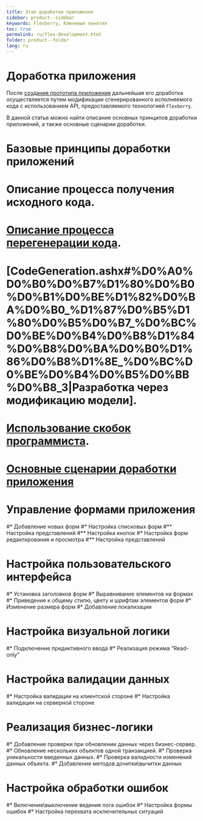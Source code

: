 ```yaml
---
title: Этап доработки приложения 
sidebar: product--sidebar
keywords: Flexberry, Ключевые понятия
toc: true
permalink: ru/flex-development.html
folder: product--folder
lang: ru
---
```


# Доработка приложения
После [создания прототипа приложения](flex-prototype.html) дальнейшая его доработка осуществляется путем модификации сгенерированного исполняемого кода с использованием API, предоставляемого технологией `Flexberry`.

В данной статье можно найти описание основных принципов доработки приложений, а также основные сценарии доработки.

# Базовые принципы доработки приложений
#	Описание процесса получения исходного кода.
#	[Описание процесса перегенерации кода](code-generation.html).
#	[CodeGeneration.ashx#%D0%A0%D0%B0%D0%B7%D1%80%D0%B0%D0%B1%D0%BE%D1%82%D0%BA%D0%B0_%D1%87%D0%B5%D1%80%D0%B5%D0%B7_%D0%BC%D0%BE%D0%B4%D0%B8%D1%84%D0%B8%D0%BA%D0%B0%D1%86%D0%B8%D1%8E_%D0%BC%D0%BE%D0%B4%D0%B5%D0%BB%D0%B8_3|Разработка через модификацию модели].
#	[Использование скобок программиста](programmer-brackets.html).


# [Основные сценарии доработки приложения](development.html)
#	Управление формами приложения
#*	Добавление новых форм
#*	Настройка списковых форм
#**	Настройка представлений
#**	Настройка кнопок
#*	Настройка форм редактирования и просмотра
#**	Настройка представлений
#	Настройка пользовательского интерфейса
#*	Установка заголовков форм
#*	Выравнивание элементов на формах
#*	Приведение к общему стилю, цвету и шрифтам элементов форм
#*	Изменение размера форм
#*	Добавление локализации
#	Настройка визуальной логики
#*	Подключение предиктивного ввода
#*	Реализация режима “Read-only”
#	Настройка валидации данных
#*	Настройка валидации на клиентской стороне
#*	Настройка валидации на серверной стороне
#	Реализация бизнес-логики
#*	Добавление проверки при обновлении данных через бизнес-сервер.
#*	Обновление нескольких объектов одной транзакцией.
#*	Проверка уникальности введенных данных.
#*	Проверка валидности изменений данных объекта.
#*	Добавление методов дочитки\вычитки данных
#	Настройка обработки ошибок
#*	Включение\выключение ведения лога ошибок
#*	Настройка формы ошибок
#*	Настройка перехвата исключительных ситуаций

